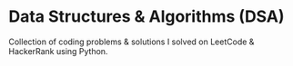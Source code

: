 # Data Structures & Algorithms (DSA)
Collection of coding problems & solutions I solved on LeetCode & HackerRank using Python.

